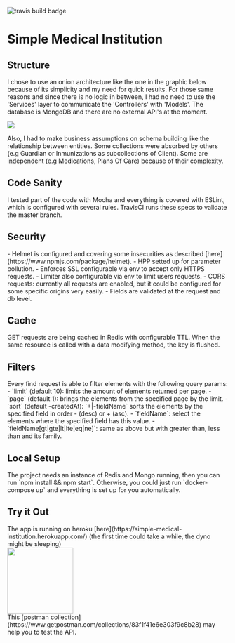 ![travis build badge](https://travis-ci.org/FrutosGaston/simple-medical-institution.svg?branch=master)

<h1>Simple Medical Institution</h1>	

<h2>Structure</h2>

I chose to use an onion architecture like the one in the graphic below because of its simplicity and my need for quick results. 
For those same reasons and since there is no logic in between, I had no need to use the 'Services' layer to communicate the 'Controllers' with 'Models'. 
The database is MongoDB and there are no external API's at the moment.

![](https://i2.wp.com/www.coreycleary.me/wp-content/uploads/2018/11/Express-REST-API-Struc.png?w=741&ssl=1)

Also, I had to make business assumptions on schema building like the relationship between entities. 
Some collections were absorbed by others (e.g Guardian or Inmunizations as subcollections of Client). Some are independent (e.g Medications, Plans Of Care) because of their complexity.

<h2>Code Sanity</h2>	
I tested part of the code with Mocha and everything is covered with ESLint, which is configured with several rules.
TravisCI runs these specs to validate the master branch.  

<h2>Security</h2>
- Helmet is configured and covering some insecurities as described [here](https://www.npmjs.com/package/helmet).
- HPP setted up for parameter pollution.
- Enforces SSL configurable via env to accept only HTTPS requests.
- Limiter also configurable via env to limit users requests.
- CORS requests: currently all requests are enabled, but it could be configured for some specific origins very easily. 
- Fields are validated at the request and db level.

<h2>Cache</h2>
GET requests are being cached in Redis with configurable TTL. When the same resource is called with a data modifying method, the key is flushed.

<h2>Filters</h2>
Every find request is able to filter elements with the following query params:
- `limit` (default 10): limits the amount of elements returned per page.
- `page` (default 1): brings the elements from the specified page by the limit.
- `sort` (default -createdAt): `+|-fieldName` sorts the elements by the specified field in order - (desc) or + (asc).
- `fieldName`: select the elements where the specified field has this value. 
- `fieldName[gt|gte|lt|lte|eq|ne]`: same as above but with greater than, less than and its family.

<h2>Local Setup</h2>
The project needs an instance of Redis and Mongo running, then you can run
`npm install && npm start`.
Otherwise, you could just run `docker-compose up` and everything is set up for you automatically.

<h2>Try it Out</h2>
The app is running on heroku [here](https://simple-medical-institution.herokuapp.com/) (the first time could take a while, the dyno might be sleeping)
<br>
<img src="https://rlv.zcache.com/dinosnore_cute_sleeping_dinosaur_pun_poster-rda559156c4164de8875c8a2daca1c8b0_w2q_8byvr_704.jpg" width="150">
<br>
This [postman collection](https://www.getpostman.com/collections/83f1f41e6e303f9c8b28) may help you to test the API.
<br>
